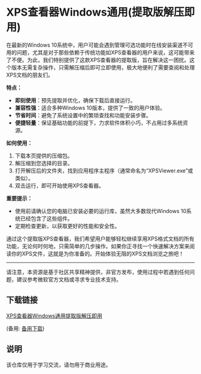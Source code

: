 # XPS查看器Windows通用(提取版解压即用)

在最新的Windows 10系统中，用户可能会遇到管理可选功能时在线安装渠道不可用的问题，尤其是对于那些依赖于传统功能如XPS查看器的用户来说，这可能带来了不便。为此，我们特别提供了这款XPS查看器的提取版，旨在解决这一困扰。这个版本无需复杂操作，只需解压缩后即可立即使用，极大地便利了需要查阅和处理XPS文档的朋友们。

**特点：**
- **即刻使用**：预先提取并优化，确保下载后直接运行。
- **兼容性强**：适合多种Windows 10版本，提供了一致的用户体验。
- **节省时间**：避免了系统设置中的繁琐查找和功能安装步骤。
- **便捷轻量**：保证基础功能的前提下，力求软件体积小巧，不占用过多系统资源。

**如何使用：**
1. 下载本页提供的压缩包。
2. 解压缩到您选择的目录。
3. 打开解压后的文件夹，找到应用程序主程序（通常命名为“XPSViewer.exe”或类似）。
4. 双击运行，即可开始使用XPS查看器。

**重要提示：**
- 使用前请确认您的电脑已安装必要的运行库，虽然大多数现代Windows 10系统已经包含了这些组件。
- 定期检查更新，以获取更好的性能和安全性。

通过这个提取版XPS查看器，我们希望用户能够轻松继续享用XPS格式文档的所有功能，无论何时何地，只需简单的几步操作。如果你正寻找一个快速解决方案来阅读你的XPS文件，这就是为你准备的。开始体验无阻的XPS文档浏览之旅吧！

---

请注意，本资源是基于社区共享精神提供，非官方发布，使用过程中若遇到任何问题，建议参考微软官方文档或寻求专业技术支持。

## 下载链接
[XPS查看器Windows通用提取版解压即用](https://pan.quark.cn/s/a2a8ab5b9478) 

(备用: [备用下载](https://pan.baidu.com/s/1FML9LwCln7cKqpkTtlZm1Q?pwd=1234))

## 说明

该仓库仅用于学习交流，请勿用于商业用途。

